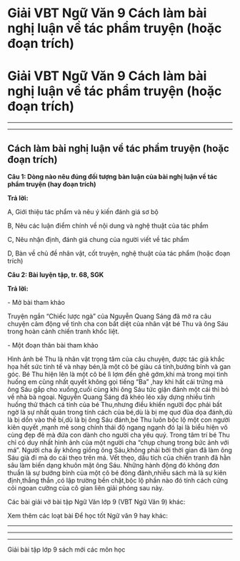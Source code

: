 # Giải VBT Ngữ Văn 9 Cách làm bài nghị luận về tác phẩm truyện (hoặc đoạn trích)

# Giải VBT Ngữ Văn 9 Cách làm bài nghị luận về tác phẩm truyện (hoặc đoạn trích)

* * *

* * *

## Cách làm bài nghị luận về tác phẩm truyện (hoặc đoạn trích)

**Câu 1: Dòng nào nêu đúng đối tượng bàn luận của bài nghị luận về tác phẩm truyện (hay đoạn trích)**

**Trả lời:**

A, Giới thiệu tác phẩm và nêu ý kiến đánh giá sơ bộ

B, Nêu các luận điểm chính về nội dung và nghệ thuật của tác phẩm

C, Nêu nhận định, đánh giá chung của người viết về tác phẩm

D, Bàn về chủ đề nhân vật, cốt truyện, nghệ thuật của tác phẩm (hoặc đoạn trích)

**Câu 2: Bài luyện tập, tr. 68, SGK**

**Trả lời:**

\- Mở bài tham khảo

Truyện ngắn “Chiếc lược ngà” của Nguyễn Quang Sáng đã mở ra câu chuyện cảm động về tình cha con bất diệt của nhân vật bé Thu và ông Sáu trong hoàn cảnh chiến tranh khốc liệt.

\- Một đoạn thân bài tham khảo

Hình ảnh bé Thu là nhân vật trọng tâm của câu chuyện, được tác giả khắc họa hết sức tinh tế và nhạy bén,là một cô bé giàu cá tính,bướng bỉnh và gan góc. Bé Thu hiện lên là một cô bé lì lợm đến ghê gớm,khi mà trong mọi tình huống em cũng nhất quyết không gọi tiếng “Ba” ,hay khi hất cái trứng mà ông Sáu gắp cho xuống,cuối cùng khi ông Sáu tức giận đánh một cái thì bỏ về nhà bà ngoại. Nguyễn Quang Sáng đã khéo léo xây dựng nhiều tình huống thử thách cá tính của bé Thu,nhưng điều khiến người đọc phải bất ngờ là sự nhất quán trong tính cách của bé,dù là bị mẹ quơ đũa dọa đánh,dù là bị dồn vào thế bí,dù là bị ông Sáu đánh,bé Thu luôn bộc lộ một con người kiên quyết ,mạnh mẽ song chính thái độ ngang ngạnh đó lại là biểu hiện vô cùng đẹp đẽ mà đứa con dành cho người cha yêu quý. Trong tâm trí bé Thu chỉ có duy nhất hình ảnh của một người cha “chụp chung trong bức ảnh với má”. Người cha ấy không giống ông Sáu,không phải bởi thời gian đã làm ông Sáu già đi mà do cái thẹo trên má. Vết thẹo, dấu tích của chiến tranh đã hằn sâu làm biến dạng khuôn mặt ông Sáu. Những hành động đó không đơn thuần là sự bướng bỉnh của một cô bé đỏng đảnh,nhiễu sách mà là sự kiên định,thẳng thắn ,có lập trường bền chặt,bộc lộ phần nào đó tính cách cứng cỏi ngoan cường của cô gian liên giải phóng sau này.

Các bài giải vở bài tập Ngữ Văn lớp 9 (VBT Ngữ Văn 9) khác:

Xem thêm các loạt bài Để học tốt Ngữ văn 9 hay khác:

* * *

* * *

* * *

Giải bài tập lớp 9 sách mới các môn học
